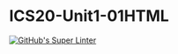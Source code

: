 # ICS20-Unit1-01HTML
[![GitHub's Super Linter](https://github.com/joannesanthosh/ICS20-Unit1-01HTML/workflows/GitHub's%20Super%20Linter/badge.svg)](https://github.com/joannesanthosh/ICS20-Unit1-01HTML/actions)
